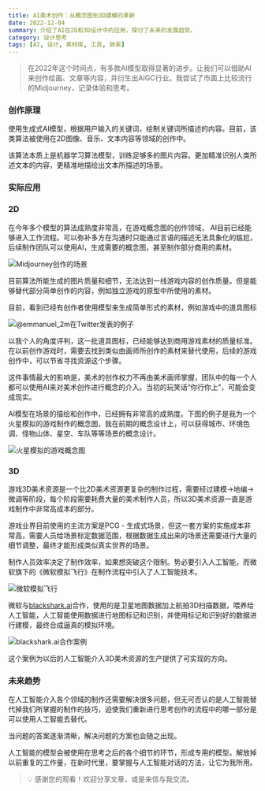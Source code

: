 ```yaml
---
title: AI美术创作：从概念图到3D建模的革新
date: 2022-12-04
summary: 介绍了AI在2D和3D设计中的应用，探讨了未来的发展趋势。
category: 设计思考
tags: [AI, 设计, 素材库, 工具, 效率]
---
```


> 在2022年这个时间点，有多款AI模型取得显著的进步。让我们可以借助AI来创作绘画、文章等内容，并衍生出AIGC行业。我尝试了市面上比较流行的Midjourney，记录体验和思考。

### 创作原理

使用生成式AI模型，根据用户输入的关键词，绘制关键词所描述的内容。目前，该类算法被使用在2D图像、音乐、文本内容等领域的创作中。

该算法本质上是机器学习算法模型，训练足够多的图片内容。更加精准识别人类所述文本的内容，更精准地描绘出文本所描述的场景。

### 实际应用

### 2D

在今年多个模型的算法成熟度非常高，在游戏概念图的创作领域， AI目前已经能够进入工作流程。可以弥补多方在沟通时只能通过言语的描述无法具象化的尴尬，后续制作团队可以使用AI，生成需要的概念图，甚至制作部分商用的素材。

![Midjourney创作的场景](https://blog-1259751088.cos.ap-shanghai.myqcloud.com/202212041144722.png)

目前算法所能生成的图片质量和细节，无法达到一线游戏内容的创作质量。但是能够替代部分简单创作的内容，例如独立游戏的原型中所使用的素材。

目前，看到已经有创作者使用模型来生成简单形式的素材，例如游戏中的道具图标

![@emmanuel_2m在Twitter发表的例子](https://blog-1259751088.cos.ap-shanghai.myqcloud.com/202212041155318.png)

以我个人的角度评判，这一批道具图标，已经能够达到商用游戏素材的质量标准。在以前创作游戏时，需要去找到类似由画师所创作的素材来替代使用，后续的游戏创作中，可以节省寻找资源这个步骤。

这件事情最大的影响是，美术的创作权力不再由美术画师掌握，团队中的每一个人都可以使用AI来对美术创作进行概念的介入。当初的玩笑话“你行你上”，可能会变成现实。

AI模型在场景的描绘和创作中，已经拥有非常高的成熟度。下图的例子是我为一个火星模拟的游戏制作的概念图，我在前期的概念设计上，可以获得城市、环境色调、怪物山体、星空、车队等等场景的概念设计。

![火星模拟的游戏概念图](https://blog-1259751088.cos.ap-shanghai.myqcloud.com/202212041706685.png)

### 3D

游戏3D美术资源是一个比2D美术资源更复杂的制作过程，需要经过建模->地编->微调等阶段，每个阶段需要耗费大量的美术制作人员，所以3D美术资源一直是游戏制作中非常高成本的部分。

游戏业界目前使用的主流方案是PCG - 生成式场景，但这一套方案的实施成本非常高，需要人员给场景标定数据范围，根据数据生成出来的场景还需要进行大量的细节调整，最终才能形成类似真实世界的场景。

制作人员效率决定了制作效率，如果想突破这个限制。势必要引入人工智能，而微软旗下的《微软模拟飞行》在制作流程中引入了人工智能技术。

![微软模拟飞行](https://blog-1259751088.cos.ap-shanghai.myqcloud.com/202212041732431.png)

微软与[blackshark.ai](https://blackshark.ai/)合作，使用的是卫星地图数据加上航拍3D扫描数据，喂养给人工智能，人工智能使用数据进行地图标记和识别，并使用标记和识别好的数据进行建模，最终合成逼真的模拟环境。

![blackshark.ai合作案例](https://blog-1259751088.cos.ap-shanghai.myqcloud.com/202212041733152.png)

这个案例为以后的人工智能介入3D美术资源的生产提供了可实现的方向。

### 未来趋势

在人工智能介入各个领域的制作还需要解决很多问题，但无可否认的是人工智能替代掉我们所掌握的制作的技巧，迫使我们重新进行思考创作的流程中的哪一部分是可以使用人工智能去替代。

当问题的答案逐渐清晰，解决问题的方案也会随之出现。

人工智能的模型会被使用在思考之后的各个细节的环节，形成专用的模型。解放掉以前重复的工作量，在新时代里，要掌握与人工智能对话的方法，让它为我所用。

> 💡 感谢您的观看！欢迎分享文章，或是来信与我交流。